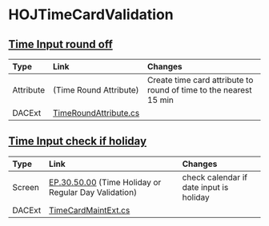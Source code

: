 # HOJTimeCardValidation

## [Time Input round off]()
| **Type** | **Link** | **Changes** |
| :--- | :--- | :--- |
|Attribute|[]() (Time Round Attribute)|Create time card attribute to round of time to the nearest 15 min|
|DACExt|[TimeRoundAttribute.cs](/Attributes/TimeRoundAttribute.cs)||Time Card attribute that round of the input time to the nearest min|

## [Time Input check if holiday]()
| **Type** | **Link** | **Changes** |
| :--- | :--- | :--- |
|Screen|[EP.30.50.00]() (Time Holiday or Regular Day Validation)|check calendar if date input is holiday|
|DACExt|[TimeCardMaintExt.cs](/GraphExt/TimeCardMaintExt.cs)||Add date check on timevalidationutils that iterates to calendar execption to check if holiday or regular day is valid|
